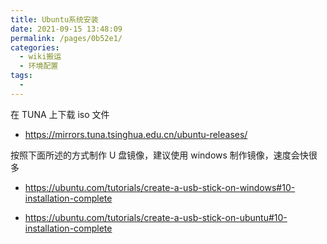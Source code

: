 ```yaml
---
title: Ubuntu系统安装
date: 2021-09-15 13:48:09
permalink: /pages/0b52e1/
categories:
  - wiki搬运
  - 环境配置
tags:
  - 
---
```

在 TUNA 上下载 iso 文件

- https://mirrors.tuna.tsinghua.edu.cn/ubuntu-releases/

按照下面所述的方式制作 U 盘镜像，建议使用 windows 制作镜像，速度会快很多

- https://ubuntu.com/tutorials/create-a-usb-stick-on-windows#10-installation-complete

- https://ubuntu.com/tutorials/create-a-usb-stick-on-ubuntu#10-installation-complete